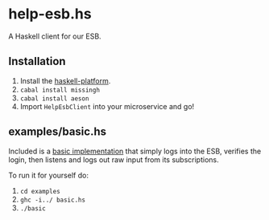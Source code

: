 help-esb.hs
===========

A Haskell client for our ESB.

## Installation
1. Install the [haskell-platform](https://www.haskell.org/platform).
2. `cabal install missingh`
3. `cabal install aeson`
4. Import `HelpEsbClient` into your microservice and go!

## examples/basic.hs
Included is a [basic implementation](examples/basic.hs) that simply logs into the ESB, verifies the login,
then listens and logs out raw input from its subscriptions.

To run it for yourself do:

1. `cd examples`
2. `ghc -i../ basic.hs`
3. `./basic`
